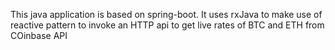 This java application is based on spring-boot. It uses rxJava to make use of reactive pattern to invoke an HTTP api to get live rates of BTC and ETH from COinbase API 
